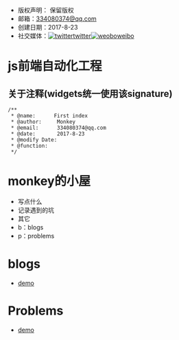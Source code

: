 * 版权声明： 保留版权
* 邮箱：334080374@qq.com
* 创建日期：2017-8-23
* 社交媒体：[![twitter](./src/common/res/images/twitter.png)twitter](https://twitter.com)[![weobo](./src/common/res/images/weibo.png)weibo](http://weibo.com/2630232391/profile?topnav=1&wvr=6)
# js前端自动化工程
## 关于注释(widgets统一使用该signature)
```
/**
 * @name:      First index
 * @author:     Monkey
 * @email:      334080374@qq.com
 * @date:       2017-8-23
 * @modify Date:
 * @function:   
 */
```
# monkey的小屋

* 写点什么
* 记录遇到的坑
* 其它
* b：blogs
* p：problems

# blogs
* [demo](./201901-b/demo.md)

# Problems
* [demo](./201901-p/demo.md)